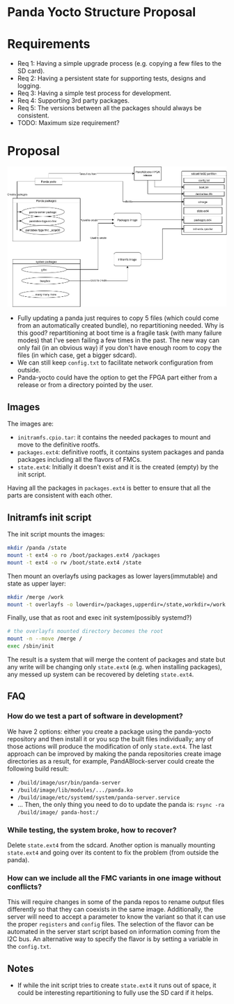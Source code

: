 # Panda Yocto Structure Proposal
# Requirements
- Req 1: Having a simple upgrade process (e.g. copying a few files to the SD
  card).
- Req 2: Having a persistent state for supporting tests, designs and logging.
- Req 3: Having a simple test process for development.
- Req 4: Supporting 3rd party packages.
- Req 5: The versions between all the packages should always be consistent.
- TODO: Maximum size requirement?

# Proposal
![](./panda-yocto.drawio.png)
- Fully updating a panda just requires to copy 5 files (which could come from an
  automatically created bundle), no repartitioning
  needed. Why is this good? repartitioning at boot time is a fragile task (with
  many failure modes) that I've seen failing a few times in the past. The new
  way can only fail (in an obvious way) if you don't have enough room to copy
  the files (in which case, get a bigger sdcard).
- We can still keep `config.txt` to facilitate network configuration from
  outside.
- Panda-yocto could have the option to get the FPGA part either from a release
  or from a directory pointed by the user.

## Images
The images are:
- `initramfs.cpio.tar`: it contains the needed packages to mount and move to the
  definitive rootfs.
- `packages.ext4`: definitive rootfs, it contains system packages and panda
  packages including all the flavors of FMCs.
- `state.ext4`: Initially it doesn't exist and it is the created (empty) by the
init script.

Having all the packages in `packages.ext4` is better to ensure that all the
parts are consistent with each other.

## Initramfs init script
The init script mounts the images:
```bash
mkdir /panda /state
mount -t ext4 -o ro /boot/packages.ext4 /packages
mount -t ext4 -o rw /boot/state.ext4 /state
```

Then mount an overlayfs using packages as lower layers(immutable) and state as
upper layer:
```bash
mkdir /merge /work
mount -t overlayfs -o lowerdir=/packages,upperdir=/state,workdir=/work overlayfs /merge
```

Finally, use that as root and exec init system(possibly systemd?)
```bash
# the overlayfs mounted directory becomes the root
mount -n --move /merge /
exec /sbin/init
```

The result is a system that will merge the content of packages and state but any
write will be changing only `state.ext4` (e.g. when installing packages), any
messed up system can be recovered by deleting `state.ext4`.

## FAQ
### How do we test a part of software in development?
We have 2 options: either you create a package using the panda-yocto repository
and then install it or you scp the built files individually; any of those
actions will produce the modification of only `state.ext4`.
The last approach can be improved by making the panda repositories create
image directories as a result, for example, PandABlock-server could
create the following build result:
- `/build/image/usr/bin/panda-server`
- `/build/image/lib/modules/.../panda.ko`
- `/build/image/etc/systemd/system/panda-server.service`
- ...
Then, the only thing you need to do to update the panda is:
`rsync -ra /build/image/ panda-host:/`

### While testing, the system broke, how to recover?
Delete `state.ext4` from the sdcard. Another option is manually mounting
 `state.ext4` and going over its content to fix the problem (from outside the
 panda).

### How can we include all the FMC variants in one image without conflicts?
This will require changes in some of the panda repos to rename output files
differently so that they can coexists in the same image.
Additionally, the server will need to accept a parameter to know the variant so
that it can use the proper `registers` and `config` files.
The selection of the flavor can be automated in the server start script based on
information coming from the I2C bus. An alternative way to specify the flavor is
by setting a variable in the `config.txt`.

## Notes
- If while the init script tries to create `state.ext4` it runs out of space, it
  could be interesting repartitioning to fully use the SD card if it helps.
